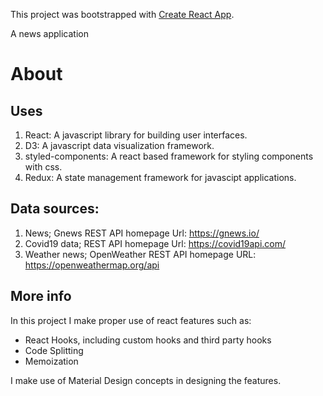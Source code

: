 This project was bootstrapped with [Create React App](https://github.com/facebook/create-react-app).

A news application

# About

## Uses
1.  React: A javascript library for building user interfaces.
2.  D3: A javascript data visualization framework.
3.  styled-components: A react based framework for styling components with css.
4.  Redux: A state management framework for javascipt applications.

## Data sources:
1.  News; Gnews REST API homepage Url: https://gnews.io/
2.  Covid19 data; REST API homepage Url: https://covid19api.com/
3.  Weather news; OpenWeather REST API homepage URL: https://openweathermap.org/api

## More info

In this project I make proper use of react features such as:<br/>
* React Hooks, including custom hooks and third party hooks<br/>
* Code Splitting<br/>
* Memoization<br/>

I make use of Material Design concepts in designing the features.
